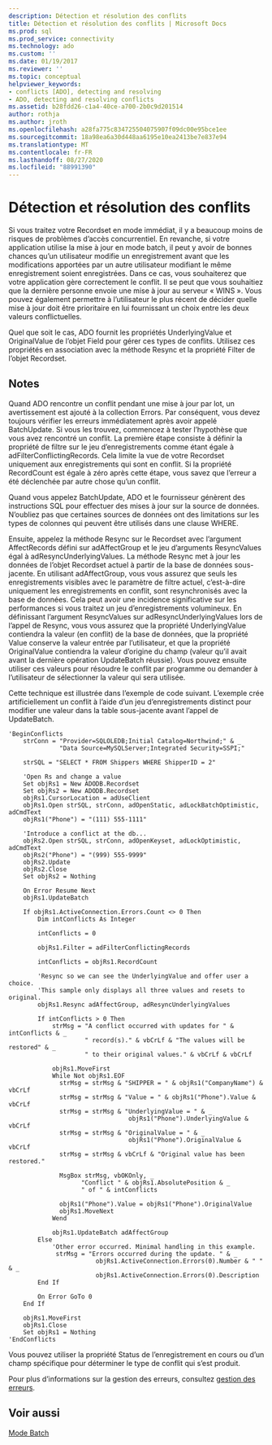 ```yaml
---
description: Détection et résolution des conflits
title: Détection et résolution des conflits | Microsoft Docs
ms.prod: sql
ms.prod_service: connectivity
ms.technology: ado
ms.custom: ''
ms.date: 01/19/2017
ms.reviewer: ''
ms.topic: conceptual
helpviewer_keywords:
- conflicts [ADO], detecting and resolving
- ADO, detecting and resolving conflicts
ms.assetid: b28fdd26-c1a4-40ce-a700-2b0c9d201514
author: rothja
ms.author: jroth
ms.openlocfilehash: a28fa775c834725504075907f09dc00e95bce1ee
ms.sourcegitcommit: 18a98ea6a30d448aa6195e10ea2413be7e837e94
ms.translationtype: MT
ms.contentlocale: fr-FR
ms.lasthandoff: 08/27/2020
ms.locfileid: "88991390"
---
```

# <a name="detecting-and-resolving-conflicts"></a>Détection et résolution des conflits
Si vous traitez votre Recordset en mode immédiat, il y a beaucoup moins de risques de problèmes d’accès concurrentiel. En revanche, si votre application utilise la mise à jour en mode batch, il peut y avoir de bonnes chances qu’un utilisateur modifie un enregistrement avant que les modifications apportées par un autre utilisateur modifiant le même enregistrement soient enregistrées. Dans ce cas, vous souhaiterez que votre application gère correctement le conflit. Il se peut que vous souhaitiez que la dernière personne envoie une mise à jour au serveur « WINS ». Vous pouvez également permettre à l’utilisateur le plus récent de décider quelle mise à jour doit être prioritaire en lui fournissant un choix entre les deux valeurs conflictuelles.  
  
 Quel que soit le cas, ADO fournit les propriétés UnderlyingValue et OriginalValue de l’objet Field pour gérer ces types de conflits. Utilisez ces propriétés en association avec la méthode Resync et la propriété Filter de l’objet Recordset.  
  
## <a name="remarks"></a>Notes  
 Quand ADO rencontre un conflit pendant une mise à jour par lot, un avertissement est ajouté à la collection Errors. Par conséquent, vous devez toujours vérifier les erreurs immédiatement après avoir appelé BatchUpdate. Si vous les trouvez, commencez à tester l’hypothèse que vous avez rencontré un conflit. La première étape consiste à définir la propriété de filtre sur le jeu d’enregistrements comme étant égale à adFilterConflictingRecords. Cela limite la vue de votre Recordset uniquement aux enregistrements qui sont en conflit. Si la propriété RecordCount est égale à zéro après cette étape, vous savez que l’erreur a été déclenchée par autre chose qu’un conflit.  
  
 Quand vous appelez BatchUpdate, ADO et le fournisseur génèrent des instructions SQL pour effectuer des mises à jour sur la source de données. N’oubliez pas que certaines sources de données ont des limitations sur les types de colonnes qui peuvent être utilisés dans une clause WHERE.  
  
 Ensuite, appelez la méthode Resync sur le Recordset avec l’argument AffectRecords défini sur adAffectGroup et le jeu d’arguments ResyncValues égal à adResyncUnderlyingValues. La méthode Resync met à jour les données de l’objet Recordset actuel à partir de la base de données sous-jacente. En utilisant adAffectGroup, vous vous assurez que seuls les enregistrements visibles avec le paramètre de filtre actuel, c’est-à-dire uniquement les enregistrements en conflit, sont resynchronisés avec la base de données. Cela peut avoir une incidence significative sur les performances si vous traitez un jeu d’enregistrements volumineux. En définissant l’argument ResyncValues sur adResyncUnderlyingValues lors de l’appel de Resync, vous vous assurez que la propriété UnderlyingValue contiendra la valeur (en conflit) de la base de données, que la propriété Value conserve la valeur entrée par l’utilisateur, et que la propriété OriginalValue contiendra la valeur d’origine du champ (valeur qu’il avait avant la dernière opération UpdateBatch réussie). Vous pouvez ensuite utiliser ces valeurs pour résoudre le conflit par programme ou demander à l’utilisateur de sélectionner la valeur qui sera utilisée.  
  
 Cette technique est illustrée dans l’exemple de code suivant. L’exemple crée artificiellement un conflit à l’aide d’un jeu d’enregistrements distinct pour modifier une valeur dans la table sous-jacente avant l’appel de UpdateBatch.  
  
```  
'BeginConflicts  
    strConn = "Provider=SQLOLEDB;Initial Catalog=Northwind;" & _  
              "Data Source=MySQLServer;Integrated Security=SSPI;"  
  
    strSQL = "SELECT * FROM Shippers WHERE ShipperID = 2"  
  
    'Open Rs and change a value  
    Set objRs1 = New ADODB.Recordset  
    Set objRs2 = New ADODB.Recordset  
    objRs1.CursorLocation = adUseClient  
    objRs1.Open strSQL, strConn, adOpenStatic, adLockBatchOptimistic, adCmdText  
    objRs1("Phone") = "(111) 555-1111"  
  
    'Introduce a conflict at the db...  
    objRs2.Open strSQL, strConn, adOpenKeyset, adLockOptimistic, adCmdText  
    objRs2("Phone") = "(999) 555-9999"  
    objRs2.Update  
    objRs2.Close  
    Set objRs2 = Nothing  
  
    On Error Resume Next  
    objRs1.UpdateBatch  
  
    If objRs1.ActiveConnection.Errors.Count <> 0 Then  
        Dim intConflicts As Integer  
  
        intConflicts = 0  
  
        objRs1.Filter = adFilterConflictingRecords  
  
        intConflicts = objRs1.RecordCount  
  
        'Resync so we can see the UnderlyingValue and offer user a choice.  
        'This sample only displays all three values and resets to original.  
        objRs1.Resync adAffectGroup, adResyncUnderlyingValues  
  
        If intConflicts > 0 Then  
            strMsg = "A conflict occurred with updates for " & intConflicts & _  
                     " record(s)." & vbCrLf & "The values will be restored" & _  
                     " to their original values." & vbCrLf & vbCrLf  
  
            objRs1.MoveFirst  
            While Not objRs1.EOF  
              strMsg = strMsg & "SHIPPER = " & objRs1("CompanyName") & vbCrLf  
              strMsg = strMsg & "Value = " & objRs1("Phone").Value & vbCrLf  
              strMsg = strMsg & "UnderlyingValue = " & _  
                                 objRs1("Phone").UnderlyingValue & vbCrLf  
              strMsg = strMsg & "OriginalValue = " & _  
                                 objRs1("Phone").OriginalValue & vbCrLf  
              strMsg = strMsg & vbCrLf & "Original value has been restored."  
  
              MsgBox strMsg, vbOKOnly, _  
                    "Conflict " & objRs1.AbsolutePosition & _  
                    " of " & intConflicts  
  
              objRs1("Phone").Value = objRs1("Phone").OriginalValue  
              objRs1.MoveNext  
            Wend  
  
            objRs1.UpdateBatch adAffectGroup  
        Else  
            'Other error occurred. Minimal handling in this example.  
             strMsg = "Errors occurred during the update. " & _  
                        objRs1.ActiveConnection.Errors(0).Number & " " & _  
                        objRs1.ActiveConnection.Errors(0).Description  
        End If  
  
        On Error GoTo 0  
    End If  
  
    objRs1.MoveFirst  
    objRs1.Close  
    Set objRs1 = Nothing  
'EndConflicts  
```  
  
 Vous pouvez utiliser la propriété Status de l’enregistrement en cours ou d’un champ spécifique pour déterminer le type de conflit qui s’est produit.  
  
 Pour plus d’informations sur la gestion des erreurs, consultez [gestion des erreurs](./error-handling.md).  
  
## <a name="see-also"></a>Voir aussi  
 [Mode Batch](./batch-mode.md)